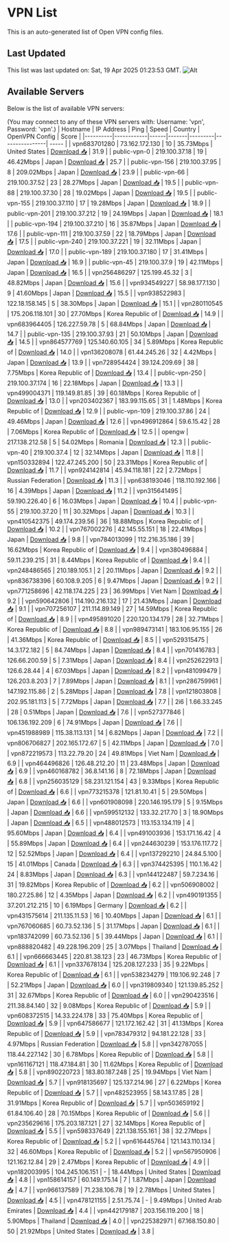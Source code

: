 # VPN List

This is an auto-generated list of Open VPN config files.

## Last Updated

This list was last updated on: Sat, 19 Apr 2025 01:23:53 GMT.
![Alt](https://repobeats.axiom.co/api/embed/186b98318ef1479477931607c1ad7d823f12451f.svg "Repobeats analytics image")

## Available Servers

Below is the list of available VPN servers:

(You may connect to any of these VPN servers with: Username: 'vpn', Password: 'vpn'.)
| Hostname | IP Address | Ping | Speed | Country | OpenVPN Config | Score |
|----------|------------|------|-------|---------|----------------| ----- |
| vpn683701280 | 73.162.172.130 | 10 | 35.73Mbps | United States | [Download 📥](./configs/server_0_US.ovpn) | 31.9 |
| public-vpn-0 | 219.100.37.18 | 19 | 46.42Mbps | Japan | [Download 📥](./configs/server_1_JP.ovpn) | 25.7 |
| public-vpn-156 | 219.100.37.95 | 8 | 209.02Mbps | Japan | [Download 📥](./configs/server_2_JP.ovpn) | 23.9 |
| public-vpn-66 | 219.100.37.52 | 23 | 28.27Mbps | Japan | [Download 📥](./configs/server_3_JP.ovpn) | 19.5 |
| public-vpn-88 | 219.100.37.30 | 28 | 19.02Mbps | Japan | [Download 📥](./configs/server_4_JP.ovpn) | 19.5 |
| public-vpn-155 | 219.100.37.110 | 17 | 19.28Mbps | Japan | [Download 📥](./configs/server_5_JP.ovpn) | 18.9 |
| public-vpn-201 | 219.100.37.212 | 19 | 24.19Mbps | Japan | [Download 📥](./configs/server_6_JP.ovpn) | 18.1 |
| public-vpn-194 | 219.100.37.210 | 16 | 35.87Mbps | Japan | [Download 📥](./configs/server_7_JP.ovpn) | 17.6 |
| public-vpn-111 | 219.100.37.59 | 22 | 18.79Mbps | Japan | [Download 📥](./configs/server_8_JP.ovpn) | 17.5 |
| public-vpn-240 | 219.100.37.221 | 19 | 32.11Mbps | Japan | [Download 📥](./configs/server_9_JP.ovpn) | 17.0 |
| public-vpn-189 | 219.100.37.180 | 17 | 31.41Mbps | Japan | [Download 📥](./configs/server_10_JP.ovpn) | 16.9 |
| public-vpn-45 | 219.100.37.9 | 19 | 42.11Mbps | Japan | [Download 📥](./configs/server_11_JP.ovpn) | 16.5 |
| vpn256486297 | 125.199.45.32 | 3 | 48.82Mbps | Japan | [Download 📥](./configs/server_12_JP.ovpn) | 15.6 |
| vpn934549227 | 58.98.177.130 | 9 | 41.60Mbps | Japan | [Download 📥](./configs/server_13_JP.ovpn) | 15.5 |
| vpn938522983 | 122.18.158.145 | 5 | 38.30Mbps | Japan | [Download 📥](./configs/server_14_JP.ovpn) | 15.1 |
| vpn280110545 | 175.206.118.101 | 30 | 27.70Mbps | Korea Republic of | [Download 📥](./configs/server_15_KR.ovpn) | 14.9 |
| vpn683964405 | 126.227.59.78 | 5 | 68.84Mbps | Japan | [Download 📥](./configs/server_16_JP.ovpn) | 14.7 |
| public-vpn-135 | 219.100.37.93 | 21 | 50.10Mbps | Japan | [Download 📥](./configs/server_17_JP.ovpn) | 14.5 |
| vpn864577769 | 125.140.60.105 | 34 | 5.89Mbps | Korea Republic of | [Download 📥](./configs/server_18_KR.ovpn) | 14.0 |
| vpn136208078 | 61.44.245.26 | 32 | 4.42Mbps | Japan | [Download 📥](./configs/server_19_JP.ovpn) | 13.9 |
| vpn728954424 | 39.124.209.69 | 38 | 7.75Mbps | Korea Republic of | [Download 📥](./configs/server_20_KR.ovpn) | 13.4 |
| public-vpn-250 | 219.100.37.174 | 16 | 22.18Mbps | Japan | [Download 📥](./configs/server_21_JP.ovpn) | 13.3 |
| vpn499004371 | 119.149.81.85 | 39 | 60.18Mbps | Korea Republic of | [Download 📥](./configs/server_22_KR.ovpn) | 13.0 |
| vpn203402367 | 183.99.115.65 | 31 | 1.48Mbps | Korea Republic of | [Download 📥](./configs/server_23_KR.ovpn) | 12.9 |
| public-vpn-109 | 219.100.37.86 | 24 | 49.46Mbps | Japan | [Download 📥](./configs/server_24_JP.ovpn) | 12.6 |
| vpn496912864 | 59.6.15.42 | 28 | 7.06Mbps | Korea Republic of | [Download 📥](./configs/server_25_KR.ovpn) | 12.5 |
| opengw | 217.138.212.58 | 5 | 54.02Mbps | Romania | [Download 📥](./configs/server_26_RO.ovpn) | 12.3 |
| public-vpn-40 | 219.100.37.4 | 12 | 32.14Mbps | Japan | [Download 📥](./configs/server_27_JP.ovpn) | 11.8 |
| vpn150332894 | 122.47.245.200 | 50 | 23.31Mbps | Korea Republic of | [Download 📥](./configs/server_28_KR.ovpn) | 11.7 |
| vpn924142814 | 45.94.118.181 | 22 | 2.72Mbps | Russian Federation | [Download 📥](./configs/server_29_RU.ovpn) | 11.3 |
| vpn638193046 | 118.110.192.166 | 16 | 4.39Mbps | Japan | [Download 📥](./configs/server_30_JP.ovpn) | 11.2 |
| vpn315641495 | 59.190.226.40 | 6 | 16.03Mbps | Japan | [Download 📥](./configs/server_31_JP.ovpn) | 10.4 |
| public-vpn-55 | 219.100.37.20 | 11 | 30.32Mbps | Japan | [Download 📥](./configs/server_32_JP.ovpn) | 10.3 |
| vpn410542375 | 49.174.239.56 | 36 | 18.88Mbps | Korea Republic of | [Download 📥](./configs/server_33_KR.ovpn) | 10.2 |
| vpn767002276 | 42.145.55.151 | 18 | 22.41Mbps | Japan | [Download 📥](./configs/server_34_JP.ovpn) | 9.8 |
| vpn784013099 | 112.216.35.186 | 39 | 16.62Mbps | Korea Republic of | [Download 📥](./configs/server_35_KR.ovpn) | 9.4 |
| vpn380496884 | 59.11.239.215 | 31 | 8.44Mbps | Korea Republic of | [Download 📥](./configs/server_36_KR.ovpn) | 9.4 |
| vpn248486565 | 210.189.105.1 | 2 | 20.11Mbps | Japan | [Download 📥](./configs/server_37_JP.ovpn) | 9.2 |
| vpn836738396 | 60.108.9.205 | 6 | 9.47Mbps | Japan | [Download 📥](./configs/server_38_JP.ovpn) | 9.2 |
| vpn771258696 | 42.118.174.225 | 23 | 36.99Mbps | Viet Nam | [Download 📥](./configs/server_39_VN.ovpn) | 9.2 |
| vpn590642806 | 114.190.216.132 | 17 | 21.43Mbps | Japan | [Download 📥](./configs/server_40_JP.ovpn) | 9.1 |
| vpn707256107 | 211.114.89.149 | 27 | 14.59Mbps | Korea Republic of | [Download 📥](./configs/server_41_KR.ovpn) | 8.9 |
| vpn495891020 | 220.120.134.179 | 28 | 32.71Mbps | Korea Republic of | [Download 📥](./configs/server_42_KR.ovpn) | 8.8 |
| vpn989473141 | 183.106.95.155 | 26 | 41.36Mbps | Korea Republic of | [Download 📥](./configs/server_43_KR.ovpn) | 8.5 |
| vpn529315475 | 14.3.172.182 | 5 | 84.74Mbps | Japan | [Download 📥](./configs/server_44_JP.ovpn) | 8.4 |
| vpn701416783 | 126.66.200.59 | 5 | 7.31Mbps | Japan | [Download 📥](./configs/server_45_JP.ovpn) | 8.4 |
| vpn252622913 | 126.6.28.44 | 4 | 67.03Mbps | Japan | [Download 📥](./configs/server_46_JP.ovpn) | 8.2 |
| vpn481099479 | 126.203.8.203 | 7 | 7.89Mbps | Japan | [Download 📥](./configs/server_47_JP.ovpn) | 8.1 |
| vpn286759961 | 147.192.115.86 | 2 | 5.28Mbps | Japan | [Download 📥](./configs/server_48_JP.ovpn) | 7.8 |
| vpn121803808 | 202.95.181.113 | 5 | 7.72Mbps | Japan | [Download 📥](./configs/server_49_JP.ovpn) | 7.7 |
| 2i6 | 1.66.33.245 | 28 | 0.51Mbps | Japan | [Download 📥](./configs/server_50_JP.ovpn) | 7.6 |
| vpn527377846 | 106.136.192.209 | 6 | 74.91Mbps | Japan | [Download 📥](./configs/server_51_JP.ovpn) | 7.6 |
| vpn451988989 | 115.38.113.131 | 14 | 6.82Mbps | Japan | [Download 📥](./configs/server_52_JP.ovpn) | 7.2 |
| vpn806706827 | 202.165.172.67 | 5 | 42.11Mbps | Japan | [Download 📥](./configs/server_53_JP.ovpn) | 7.0 |
| vpn872219573 | 113.22.79.20 | 24 | 49.81Mbps | Viet Nam | [Download 📥](./configs/server_54_VN.ovpn) | 6.9 |
| vpn464496826 | 126.48.212.20 | 11 | 23.48Mbps | Japan | [Download 📥](./configs/server_55_JP.ovpn) | 6.9 |
| vpn460168782 | 36.8.141.16 | 8 | 72.18Mbps | Japan | [Download 📥](./configs/server_56_JP.ovpn) | 6.8 |
| vpn256035129 | 58.231.121.154 | 43 | 9.33Mbps | Korea Republic of | [Download 📥](./configs/server_57_KR.ovpn) | 6.6 |
| vpn773215378 | 121.81.10.41 | 5 | 29.50Mbps | Japan | [Download 📥](./configs/server_58_JP.ovpn) | 6.6 |
| vpn601908098 | 220.146.195.179 | 5 | 9.15Mbps | Japan | [Download 📥](./configs/server_59_JP.ovpn) | 6.6 |
| vpn599512132 | 133.32.217.70 | 3 | 18.90Mbps | Japan | [Download 📥](./configs/server_60_JP.ovpn) | 6.5 |
| vpn488012573 | 113.153.134.119 | 4 | 95.60Mbps | Japan | [Download 📥](./configs/server_61_JP.ovpn) | 6.4 |
| vpn491003936 | 153.171.16.42 | 4 | 55.89Mbps | Japan | [Download 📥](./configs/server_62_JP.ovpn) | 6.4 |
| vpn244630239 | 153.176.117.72 | 12 | 52.52Mbps | Japan | [Download 📥](./configs/server_63_JP.ovpn) | 6.4 |
| vpn137292210 | 24.84.5.100 | 15 | 41.01Mbps | Canada | [Download 📥](./configs/server_64_CA.ovpn) | 6.3 |
| vpn374425395 | 110.1.16.42 | 24 | 8.83Mbps | Japan | [Download 📥](./configs/server_65_JP.ovpn) | 6.3 |
| vpn144122487 | 59.7.234.16 | 31 | 19.82Mbps | Korea Republic of | [Download 📥](./configs/server_66_KR.ovpn) | 6.2 |
| vpn506908002 | 180.27.25.86 | 12 | 4.35Mbps | Japan | [Download 📥](./configs/server_67_JP.ovpn) | 6.2 |
| vpn490191355 | 37.201.212.215 | 10 | 6.19Mbps | Germany | [Download 📥](./configs/server_68_DE.ovpn) | 6.2 |
| vpn431575614 | 211.135.11.53 | 16 | 10.40Mbps | Japan | [Download 📥](./configs/server_69_JP.ovpn) | 6.1 |
| vpn767060685 | 60.73.52.136 | 5 | 31.17Mbps | Japan | [Download 📥](./configs/server_70_JP.ovpn) | 6.1 |
| vpn183742099 | 60.73.52.136 | 5 | 39.44Mbps | Japan | [Download 📥](./configs/server_71_JP.ovpn) | 6.1 |
| vpn888820482 | 49.228.196.209 | 25 | 3.07Mbps | Thailand | [Download 📥](./configs/server_72_TH.ovpn) | 6.1 |
| vpn666663445 | 220.81.38.123 | 23 | 46.73Mbps | Korea Republic of | [Download 📥](./configs/server_73_KR.ovpn) | 6.1 |
| vpn337678134 | 125.208.127.233 | 35 | 9.22Mbps | Korea Republic of | [Download 📥](./configs/server_74_KR.ovpn) | 6.1 |
| vpn538234279 | 119.106.92.248 | 7 | 52.21Mbps | Japan | [Download 📥](./configs/server_75_JP.ovpn) | 6.0 |
| vpn319809340 | 121.139.85.252 | 31 | 32.67Mbps | Korea Republic of | [Download 📥](./configs/server_76_KR.ovpn) | 6.0 |
| vpn290423516 | 211.38.84.140 | 32 | 9.08Mbps | Korea Republic of | [Download 📥](./configs/server_77_KR.ovpn) | 5.9 |
| vpn608372515 | 14.33.224.178 | 33 | 75.40Mbps | Korea Republic of | [Download 📥](./configs/server_78_KR.ovpn) | 5.9 |
| vpn647586677 | 121.172.162.42 | 31 | 41.13Mbps | Korea Republic of | [Download 📥](./configs/server_79_KR.ovpn) | 5.9 |
| vpn783479312 | 94.181.22.128 | 33 | 4.97Mbps | Russian Federation | [Download 📥](./configs/server_80_RU.ovpn) | 5.8 |
| vpn342787055 | 118.44.227.142 | 30 | 6.78Mbps | Korea Republic of | [Download 📥](./configs/server_81_KR.ovpn) | 5.8 |
| vpn161167121 | 118.47.184.81 | 30 | 11.62Mbps | Korea Republic of | [Download 📥](./configs/server_82_KR.ovpn) | 5.8 |
| vpn890220723 | 183.80.187.248 | 25 | 19.94Mbps | Viet Nam | [Download 📥](./configs/server_83_VN.ovpn) | 5.7 |
| vpn918135697 | 125.137.214.96 | 27 | 6.22Mbps | Korea Republic of | [Download 📥](./configs/server_84_KR.ovpn) | 5.7 |
| vpn482523955 | 58.143.17.85 | 28 | 31.91Mbps | Korea Republic of | [Download 📥](./configs/server_85_KR.ovpn) | 5.7 |
| vpn503659192 | 61.84.106.40 | 28 | 70.15Mbps | Korea Republic of | [Download 📥](./configs/server_86_KR.ovpn) | 5.6 |
| vpn235629616 | 175.203.187.121 | 27 | 32.14Mbps | Korea Republic of | [Download 📥](./configs/server_87_KR.ovpn) | 5.5 |
| vpn598337649 | 221.138.155.161 | 38 | 32.27Mbps | Korea Republic of | [Download 📥](./configs/server_88_KR.ovpn) | 5.2 |
| vpn616445764 | 121.143.110.134 | 32 | 46.60Mbps | Korea Republic of | [Download 📥](./configs/server_89_KR.ovpn) | 5.2 |
| vpn567950906 | 121.162.12.84 | 29 | 2.47Mbps | Korea Republic of | [Download 📥](./configs/server_90_KR.ovpn) | 4.9 |
| vpn182003995 | 104.245.106.151 | - | 18.44Mbps | United States | [Download 📥](./configs/server_91_US.ovpn) | 4.8 |
| vpn158614157 | 60.149.175.14 | 7 | 1.87Mbps | Japan | [Download 📥](./configs/server_92_JP.ovpn) | 4.7 |
| vpn966137589 | 71.238.106.78 | 19 | 2.78Mbps | United States | [Download 📥](./configs/server_93_US.ovpn) | 4.5 |
| vpn478121155 | 2.51.75.74 | - | 9.49Mbps | United Arab Emirates | [Download 📥](./configs/server_94_AE.ovpn) | 4.4 |
| vpn442179187 | 203.156.119.200 | 18 | 5.90Mbps | Thailand | [Download 📥](./configs/server_95_TH.ovpn) | 4.0 |
| vpn225382971 | 67.168.150.80 | 50 | 21.92Mbps | United States | [Download 📥](./configs/server_96_US.ovpn) | 3.8 |
